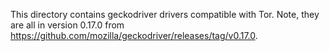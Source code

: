 This directory contains geckodriver drivers compatible with Tor. 
Note, they are all in version 0.17.0 from https://github.com/mozilla/geckodriver/releases/tag/v0.17.0.
